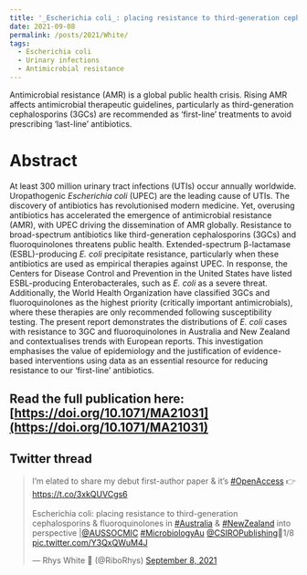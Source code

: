 ```yaml
---
title: '_Escherichia coli_: placing resistance to third-generation cephalosporins and fluoroquinolones in Australia and New Zealand into perspective'
date: 2021-09-08
permalink: /posts/2021/White/
tags:
  - Escherichia coli
  - Urinary infections
  - Antimicrobial resistance
---
```


Antimicrobial resistance (AMR) is a global public health crisis. Rising AMR affects antimicrobial therapeutic guidelines, particularly as third-generation cephalosporins (3GCs) are recommended as ‘first-line’ treatments to avoid prescribing ‘last-line’ antibiotics.

Abstract
======
At least 300 million urinary tract infections (UTIs) occur annually worldwide. Uropathogenic _Escherichia coli_ (UPEC) are the leading cause of UTIs. The discovery of antibiotics has revolutionised modern medicine. Yet, overusing antibiotics has accelerated the emergence of antimicrobial resistance (AMR), with UPEC driving the dissemination of AMR globally. Resistance to broad-spectrum antibiotics like third-generation cephalosporins (3GCs) and fluoroquinolones threatens public health. Extended-spectrum β-lactamase (ESBL)-producing _E. coli_ precipitate resistance, particularly when these antibiotics are used as empirical therapies against UPEC. In response, the Centers for Disease Control and Prevention in the United States have listed ESBL-producing Enterobacterales, such as _E. coli_ as a severe threat. Additionally, the World Health Organization have classified 3GCs and fluoroquinolones as the highest priority (critically important antimicrobials), where these therapies are only recommended following susceptibility testing. The present report demonstrates the distributions of _E. coli_ cases with resistance to 3GC and fluoroquinolones in Australia and New Zealand and contextualises trends with European reports. This investigation emphasises the value of epidemiology and the justification of evidence-based interventions using data as an essential resource for reducing resistance to our ‘first-line’ antibiotics.


Read the full publication here: [https://doi.org/10.1071/MA21031](https://doi.org/10.1071/MA21031)
------


Twitter thread
------
<blockquote class="twitter-tweet"><p lang="en" dir="ltr">I’m elated to share my debut first-author paper &amp; it’s <a href="https://twitter.com/hashtag/OpenAccess?src=hash&amp;ref_src=twsrc%5Etfw">#OpenAccess</a> 👉 <a href="https://t.co/3xkQUVCgs6">https://t.co/3xkQUVCgs6</a><br><br>Escherichia coli: placing resistance to third-generation cephalosporins &amp; fluoroquinolones in <a href="https://twitter.com/hashtag/Australia?src=hash&amp;ref_src=twsrc%5Etfw">#Australia</a> &amp; <a href="https://twitter.com/hashtag/NewZealand?src=hash&amp;ref_src=twsrc%5Etfw">#NewZealand</a> into perspective |<a href="https://twitter.com/AUSSOCMIC?ref_src=twsrc%5Etfw">@AUSSOCMIC</a> <a href="https://twitter.com/hashtag/MicrobiologyAu?src=hash&amp;ref_src=twsrc%5Etfw">#MicrobiologyAu</a> <a href="https://twitter.com/CSIROPublishing?ref_src=twsrc%5Etfw">@CSIROPublishing</a>🧵1/8 <a href="https://t.co/Y3QxQWuM4J">pic.twitter.com/Y3QxQWuM4J</a></p>&mdash; Rhys White 🧬 (@RiboRhys) <a href="https://twitter.com/RiboRhys/status/1435454254597042177?ref_src=twsrc%5Etfw">September 8, 2021</a></blockquote> <script async src="https://platform.twitter.com/widgets.js" charset="utf-8"></script>
